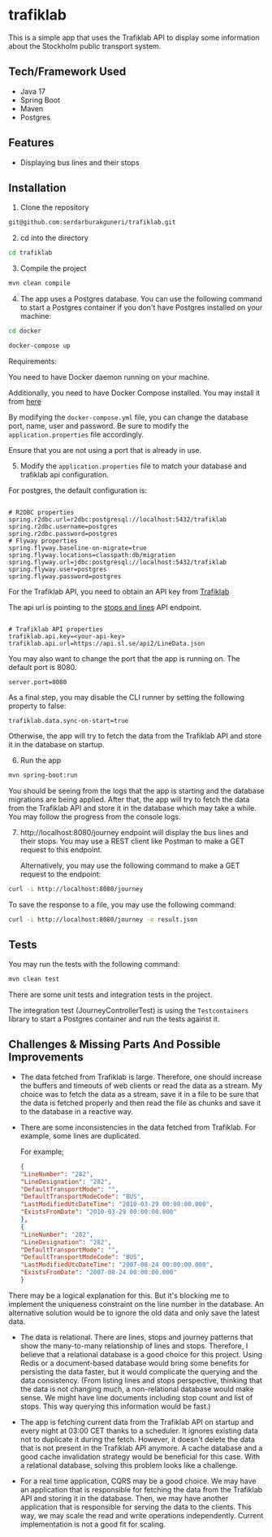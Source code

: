 # trafiklab

This is a simple app that uses the Trafiklab API to display some information about the Stockholm public transport
system.

## Tech/Framework Used

- Java 17
- Spring Boot
- Maven
- Postgres

## Features

- Displaying bus lines and their stops

## Installation

1. Clone the repository

```bash
git@github.com:serdarburakguneri/trafiklab.git
```

2. cd into the directory

```bash
cd trafiklab
```

3. Compile the project

```bash
mvn clean compile
```

4. The app uses a Postgres database. You can use the following command to start a Postgres container if you don't have
   Postgres installed on your machine:

```bash
cd docker

docker-compose up
```

Requirements:

You need to have Docker daemon running on your machine.

Additionally, you need to have Docker Compose installed. You may
install it from [here](https://docs.docker.com/compose/install/)

By modifying the `docker-compose.yml` file, you can change the database port, name, user and password. Be sure to modify
the `application.properties` file accordingly.

Ensure that you are not using a port that is already in use.

5. Modify the `application.properties` file to match your database and trafiklab api configuration.

For postgres, the default configuration is:

```properties

# R2DBC properties
spring.r2dbc.url=r2dbc:postgresql://localhost:5432/trafiklab
spring.r2dbc.username=postgres
spring.r2dbc.password=postgres
# Flyway properties
spring.flyway.baseline-on-migrate=true
spring.flyway.locations=classpath:db/migration
spring.flyway.url=jdbc:postgresql://localhost:5432/trafiklab
spring.flyway.user=postgres
spring.flyway.password=postgres

```

For the Trafiklab API, you need to obtain an API key from [Trafiklab](https://www.trafiklab.se/)

The api url is pointing to the [stops and lines](https://www.trafiklab.se/api/trafiklab-apis/sl/stops-and-lines-2/) API
endpoint.

```properties

# Trafiklab API properties
trafiklab.api.key=<your-api-key>
trafiklab.api.url=https://api.sl.se/api2/LineData.json

```

You may also want to change the port that the app is running on. The default port is 8080.

```properties  
server.port=8080
```  

As a final step, you may disable the CLI runner by setting the following property to false:

```properties
trafiklab.data.sync-on-start=true
```

Otherwise, the app will try to fetch the data from the Trafiklab API and store it in the database on startup.

6. Run the app

```bash
mvn spring-boot:run
```

You should be seeing from the logs that the app is starting and the database migrations are being applied. After that,
the
app will try to fetch the data from the Trafiklab API and store it in the database which may take a while. You may
follow
the progress from the console logs.

7. http://localhost:8080/journey endpoint will display the bus lines and their stops. You may use a REST client like
   Postman to make a GET request to this endpoint.

   Alternatively, you may use the following command to make a GET request to the endpoint:

```bash
curl -i http://localhost:8080/journey
```  

To save the response to a file, you may use the following command:

```bash
curl -i http://localhost:8080/journey -o result.json
```

## Tests

You may run the tests with the following command:

```bash
mvn clean test
```

There are some unit tests and integration tests in the project.

The integration test (JourneyControllerTest) is using the `Testcontainers` library to start a Postgres container and run
the tests against it.

## Challenges & Missing Parts And Possible Improvements

- The data fetched from Trafiklab is large. Therefore, one should increase the buffers and timeouts of web clients or
  read the data as a stream.
  My choice was to fetch the data as a stream, save it in a file to be sure that the data is fetched properly and then
  read the file as chunks and
  save it to the database in a reactive way.

- There are some inconsistencies in the data fetched from Trafiklab. For example, some lines are duplicated.

  For example;

  ```json
  {
  "LineNumber": "282",
  "LineDesignation": "282",
  "DefaultTransportMode": "",
  "DefaultTransportModeCode": "BUS",
  "LastModifiedUtcDateTime": "2010-03-29 00:00:00.000",
  "ExistsFromDate": "2010-03-29 00:00:00.000"
  },
  {
  "LineNumber": "282",
  "LineDesignation": "282",
  "DefaultTransportMode": "",
  "DefaultTransportModeCode": "BUS",
  "LastModifiedUtcDateTime": "2007-08-24 00:00:00.000",
  "ExistsFromDate": "2007-08-24 00:00:00.000"
  }
  ```

There may be a logical explanation for this. But it's blocking me to implement the uniqueness constraint on the line
number in the database.
An alternative solution would be to ignore the old data and only save the latest data.

- The data is relational. There are lines, stops and journey patterns that show the many-to-many relationship of lines
  and stops. Therefore,
  I believe that a relational database is a good choice for this project. Using Redis or a document-based database would
  bring some benefits
  for persisting the data faster, but it would complicate the querying and the data consistency. (From listing lines and
  stops perspective,
  thinking that the data is not changing much, a non-relational database would make sense. We might have line documents
  including stop count and list of stops. This way querying this information would be fast.)


- The app is fetching current data from the Trafiklab API on startup and every night at 03:00 CET thanks to a scheduler.
  It ignores existing data not to duplicate it
  during the fetch. However, it doesn't delete the data that is not present in the Trafiklab API anymore. A cache
  database and a good cache invalidation strategy
  would be beneficial for this case. With a relational database, solving this problem looks like a challenge.

- For a real time application, CQRS may be a good choice. We may have an application that is responsible for fetching
  the data from the Trafiklab API and storing it in the database.
  Then, we may have another application that is responsible for serving the data to the clients. This way, we may scale
  the read and write operations independently. Current implementation is not a good fit for scaling.

  
